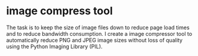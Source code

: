 # image compress tool
The task is to keep the size of image files down to reduce page load times and to reduce bandwidth consumption. I create a image compressor tool to automatically reduce PNG and JPEG image sizes without loss of quality using the Python Imaging Library (PIL).
